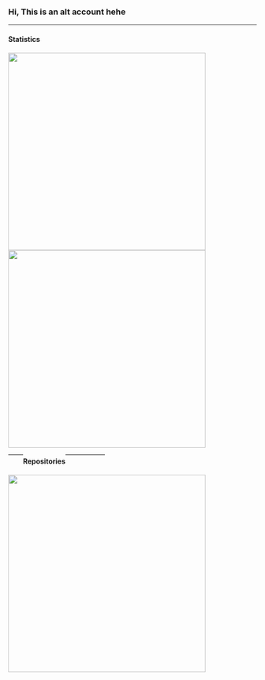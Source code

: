 <h3>Hi, This is an alt account hehe</h3>
<hr>
<h4>Statistics</h4>
<img width="400px" src="https://github-readme-stats.vercel.app/api?username=GarudaFX&show_icons=true&theme=noctis_minimus"><br>
<img width="400px" src="https://github-readme-stats.vercel.app/api/top-langs/?username=GarudaFX&layout=compact&theme=noctis_minimus">
<div class="align" style="display: flex">
  <hr width="30px">
  <h4>Repositories</h4>
  <hr width="80px">  
</div>
<img width="400px" src="https://github-readme-stats.vercel.app/api/pin/?username=GarudaFX&repo=js-notes&theme=noctis_minimus">
